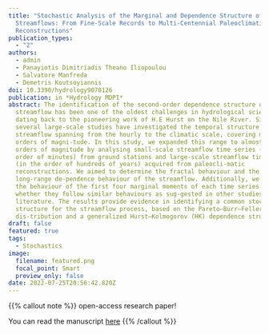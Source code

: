```yaml
---
title: "Stochastic Analysis of the Marginal and Dependence Structure of
  Streamflows: From Fine-Scale Records to Multi-Centennial Paleoclimatic
  Reconstructions"
publication_types:
  - "2"
authors:
  - admin
  - Panayiotis Dimitriadis Theano Iliopoulou
  - Salvatore Manfreda
  - Demetris Koutsoyiannis
doi: 10.3390/hydrology9070126
publication: in *Hydrology MDPI*
abstract: The identification of the second-order dependence structure of
  streamflow has been one of the oldest challenges in hydrological sciences,
  dating back to the pioneering work of H.E Hurst on the Nile River. Since then,
  several large-scale studies have investigated the temporal structure of
  streamflow spanning from the hourly to the climatic scale, covering multiple
  orders of magni-tude. In this study, we expanded this range to almost eight
  orders of magnitude by analysing small-scale streamflow time series (in the
  order of minutes) from ground stations and large-scale streamflow time series
  (in the order of hundreds of years) acquired from paleocli-matic
  reconstructions. We aimed to determine the fractal behaviour and the
  long-range de-pendence behaviour of the streamflow. Additionally, we assessed
  the behaviour of the first four marginal moments of each time series to test
  whether they follow similar behaviours as sug-gested in other studies in the
  literature. The results provide evidence in identifying a common stochastic
  structure for the streamflow process, based on the Pareto–Burr–Feller marginal
  dis-tribution and a generalized Hurst–Kolmogorov (HK) dependence structure.
draft: false
featured: true
tags:
  - Stochastics
image:
  filename: featured.png
  focal_point: Smart
  preview_only: false
date: 2022-07-25T20:56:42.820Z
---
```

{{% callout note %}}
open-access research paper! 

You can read the manuscript [here](https://doi.org/10.3390/hydrology9070126)
{{% /callout %}}